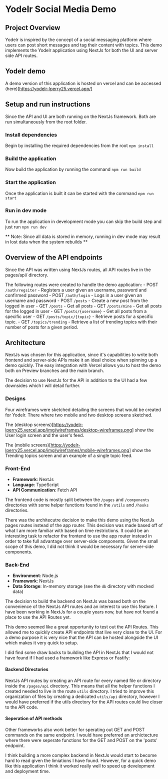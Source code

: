
# Yodelr Social Media Demo

## Project Overview

Yodelr is inspired by the concept of a social messaging platform where users can post short messages and tag their content with topics. This demo implements the Yodelr application using NextJs for both the UI and server side API routes.

## Yodelr demo

A demo version of this application is hosted on vercel and can be accessed (here)[https://yodelr-lperry25.vercel.app/]

## Setup and run instructions

Since the API and UI are both running on the NextJs framework. Both are run simultaneously from the root folder.

### Install dependencies

Begin by installing the required dependencies from the root `npm install`

### Build the application

Now build the application by running the command `npm run build`

### Start the application

Once the application is built it can be started with the command `npm run start`

### Run in dev mode

To run the application in development mode you can skip the build step and just run `npm run dev`

** Note: Since all data is stored in memory, running in dev mode may result in lost data when the system rebuilds **

## Overview of the API endpoints
Since the API was written using NextJs routes, all API routes live in the pages/api/ directory. 

The following routes were created to handle the demo application:
    - POST `/auth/regsiter` - Registers a user given an username, password and confirmed password
    - POST `/auth/login` - Logs in a user given an username and password
    - POST `/posts` - Create a new post from the logged in user
    - GET `/posts` - Get all posts
    - GET `/posts/mine` - Get all posts for the logged in user
    - GET `/posts/{username}` - Get all posts from a specific user
    - GET `/posts/topic/{topic}` - Retrieve posts for a specific topic.
    - GET `/topics/trending` - Retrieve a list of trending topics with their number of posts for a given period.

## Architecture
NextJs was chosen for this application, since it's capabilities to write both frontend and server-side APIs make it an ideal choice when spinning up a demo quickly. The easy integration with Vercel allows you to host the demo both on Preview branches and the main branch.

The decision to use NextJs for the API in addition to the UI had a few downsides which I will detail further.

### Designs

Four wireframes were sketched detailing the screens that would be created for Yodelr. There where two mobile and two desktop screens sketched.

The (desktop screens)[https://yodelr-lperry25.vercel.app/img/wireframes/desktop-wireframes.png] show the User login screen and the user's feed.

The (mobile screens)[https://yodelr-lperry25.vercel.app/img/wireframes/mobile-wireframes.png] show the Trending topics screen and an example of a single topic feed.

### Front-End

- **Framework**: NextJs
- **Language**: TypeScript
- **API Communication**: Fetch API

The frontend code is mostly split between the `/pages` and `/components` directories with some helper functions found in the `/utils` and `/hooks` directories.

There was the architecutre decision to make this demo using the NextJs pages routes instead of the app router. This decision was made based off of what I am more familiar with based on time restrictions. It could be an interesting task to refactor the frontend to use the app router instead in order to take full advantage over server-side components. Given the small scope of this demo, I did not think it would be necessary for server-side components.

### Back-End
- **Environment**: Node.js
- **Framework**: NextJs
- **Data Storage**: In-memory storage (see the `db` directory with mocked data)

The decision to build the backend on NextJs was based both on the convenience of the NextJs API routes and an interest to use this feature. I have been working in NextJs for a couple years now, but have not found a place to use the API Routes yet.

This demo seemed like a great opportunity to test out the API Routes. This allowed me to quickly create API endpoints that live very close to the UI. For a demo purpose it is very nice that the API can be hosted alongside the UI which makes it very quick to setup.

I did find some draw backs to building the API in NextJs that I would not have found if I had used a framework like Express or Fastify: 

#### Backend Directories
NextJs API routes by creating an API route for every named file or directory inside the `/pages/api` directory. This means that all the helper functions I created needed to live in the route `utils` directory. I tried to improve this organization of files by creating a dedicated `utils/api` directory, however I would have preferred if the utils directory for the API routes could live closer to the API code. 

#### Seperation of API methods
Other frameworks also work better for sperating out GET and POST commands on the same endpoint. I would have preferred an archictecture where there were seperate functions for the GET and POST on the 'posts' endpoint. 

I think building a more complex backend in NextJs would start to become hard to read given the limiations I have found. However, for a quick demo like this application I think it worked really well to speed up development and deployment time.
